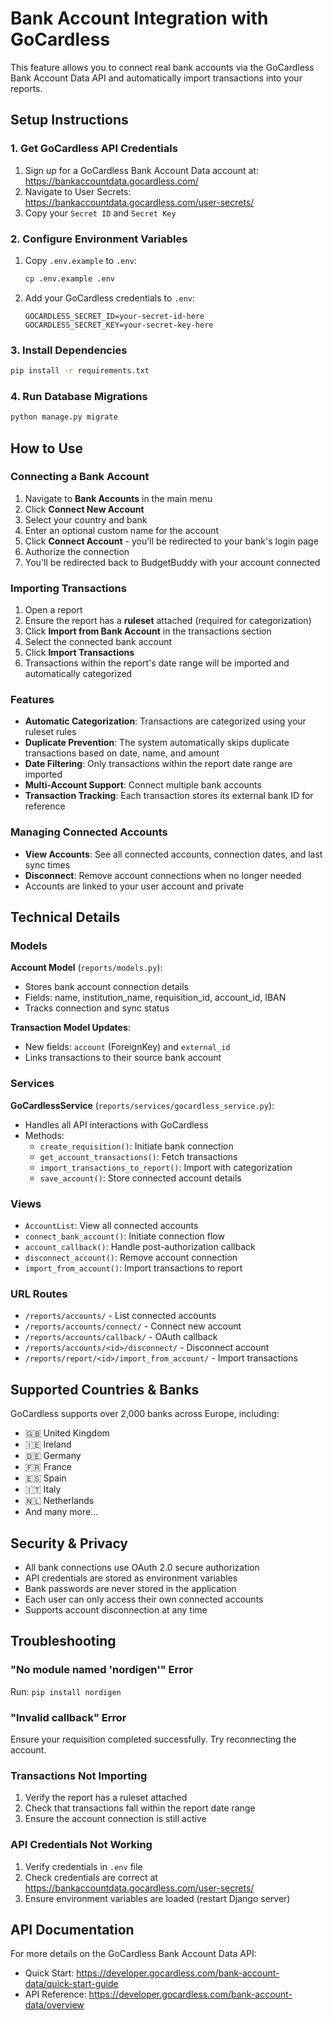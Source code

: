 # Bank Account Integration with GoCardless

This feature allows you to connect real bank accounts via the GoCardless Bank Account Data API and automatically import transactions into your reports.

## Setup Instructions

### 1. Get GoCardless API Credentials

1. Sign up for a GoCardless Bank Account Data account at: https://bankaccountdata.gocardless.com/
2. Navigate to User Secrets: https://bankaccountdata.gocardless.com/user-secrets/
3. Copy your `Secret ID` and `Secret Key`

### 2. Configure Environment Variables

1. Copy `.env.example` to `.env`:
   ```bash
   cp .env.example .env
   ```

2. Add your GoCardless credentials to `.env`:
   ```
   GOCARDLESS_SECRET_ID=your-secret-id-here
   GOCARDLESS_SECRET_KEY=your-secret-key-here
   ```

### 3. Install Dependencies

```bash
pip install -r requirements.txt
```

### 4. Run Database Migrations

```bash
python manage.py migrate
```

## How to Use

### Connecting a Bank Account

1. Navigate to **Bank Accounts** in the main menu
2. Click **Connect New Account**
3. Select your country and bank
4. Enter an optional custom name for the account
5. Click **Connect Account** - you'll be redirected to your bank's login page
6. Authorize the connection
7. You'll be redirected back to BudgetBuddy with your account connected

### Importing Transactions

1. Open a report
2. Ensure the report has a **ruleset** attached (required for categorization)
3. Click **Import from Bank Account** in the transactions section
4. Select the connected bank account
5. Click **Import Transactions**
6. Transactions within the report's date range will be imported and automatically categorized

### Features

- **Automatic Categorization**: Transactions are categorized using your ruleset rules
- **Duplicate Prevention**: The system automatically skips duplicate transactions based on date, name, and amount
- **Date Filtering**: Only transactions within the report date range are imported
- **Multi-Account Support**: Connect multiple bank accounts
- **Transaction Tracking**: Each transaction stores its external bank ID for reference

### Managing Connected Accounts

- **View Accounts**: See all connected accounts, connection dates, and last sync times
- **Disconnect**: Remove account connections when no longer needed
- Accounts are linked to your user account and private

## Technical Details

### Models

**Account Model** (`reports/models.py`):
- Stores bank account connection details
- Fields: name, institution_name, requisition_id, account_id, IBAN
- Tracks connection and sync status

**Transaction Model Updates**:
- New fields: `account` (ForeignKey) and `external_id`
- Links transactions to their source bank account

### Services

**GoCardlessService** (`reports/services/gocardless_service.py`):
- Handles all API interactions with GoCardless
- Methods:
  - `create_requisition()`: Initiate bank connection
  - `get_account_transactions()`: Fetch transactions
  - `import_transactions_to_report()`: Import with categorization
  - `save_account()`: Store connected account details

### Views

- `AccountList`: View all connected accounts
- `connect_bank_account()`: Initiate connection flow
- `account_callback()`: Handle post-authorization callback
- `disconnect_account()`: Remove account connection
- `import_from_account()`: Import transactions to report

### URL Routes

- `/reports/accounts/` - List connected accounts
- `/reports/accounts/connect/` - Connect new account
- `/reports/accounts/callback/` - OAuth callback
- `/reports/accounts/<id>/disconnect/` - Disconnect account
- `/reports/report/<id>/import_from_account/` - Import transactions

## Supported Countries & Banks

GoCardless supports over 2,000 banks across Europe, including:
- 🇬🇧 United Kingdom
- 🇮🇪 Ireland
- 🇩🇪 Germany
- 🇫🇷 France
- 🇪🇸 Spain
- 🇮🇹 Italy
- 🇳🇱 Netherlands
- And many more...

## Security & Privacy

- All bank connections use OAuth 2.0 secure authorization
- API credentials are stored as environment variables
- Bank passwords are never stored in the application
- Each user can only access their own connected accounts
- Supports account disconnection at any time

## Troubleshooting

### "No module named 'nordigen'" Error
Run: `pip install nordigen`

### "Invalid callback" Error
Ensure your requisition completed successfully. Try reconnecting the account.

### Transactions Not Importing
1. Verify the report has a ruleset attached
2. Check that transactions fall within the report date range
3. Ensure the account connection is still active

### API Credentials Not Working
1. Verify credentials in `.env` file
2. Check credentials are correct at https://bankaccountdata.gocardless.com/user-secrets/
3. Ensure environment variables are loaded (restart Django server)

## API Documentation

For more details on the GoCardless Bank Account Data API:
- Quick Start: https://developer.gocardless.com/bank-account-data/quick-start-guide
- API Reference: https://developer.gocardless.com/bank-account-data/overview
